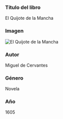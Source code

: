 ### Título del libro
El Quijote de la Mancha

### Imagen
![El Quijote de la Mancha](https://upload.wikimedia.org/wikipedia/commons/1/1f/Don_Quijote_primera_edicion.jpg)

### Autor
Miguel de Cervantes

### Género
Novela

### Año
1605
